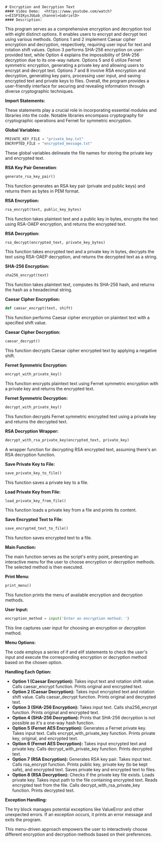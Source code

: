     # Encryption and Decryption Text 
    #### Video Demo:  <https://www.youtube.com/watch?v=EISF5IKysJU&ab_channel=GabrielD>
    #### Description:

This program serves as a comprehensive encryption and decryption tool with eight distinct options. It enables users to encrypt and decrypt text using various methods. Options 1 and 2 implement Caesar cipher encryption and decryption, respectively, requiring user input for text and rotation shift values. Option 3 performs SHA-256 encryption on user-provided text, while Option 4 explains the impossibility of SHA-256 decryption due to its one-way nature. Options 5 and 6 utilize Fernet symmetric encryption, generating a private key and allowing users to encrypt and decrypt text. Options 7 and 8 involve RSA encryption and decryption, generating key pairs, processing user input, and saving encrypted text and private keys to files. Overall, the program provides a user-friendly interface for securing and revealing information through diverse cryptographic techniques.

**Import Statements:**

These statements play a crucial role in incorporating essential modules and libraries into the code. Notable libraries encompass cryptography for cryptographic operations and Fernet for symmetric encryption.

**Global Variables:**

```python
PRIVATE_KEY_FILE = "private_key.txt"
ENCRYPTED_FILE = "encrypted_message.txt"
```

These global variables delineate the file names for storing the private key and encrypted text.

**RSA Key Pair Generation**:

```python
generate_rsa_key_pair()
```

This function generates an RSA key pair (private and public keys) and returns them as bytes in PEM format.

**RSA Encryption:**

```python
rsa_encrypt(text, public_key_bytes)
```

This function takes plaintext text and a public key in bytes, encrypts the text using RSA-OAEP encryption, and returns the encrypted text.

**RSA Decryption:**

```python
rsa_decrypt(encrypted_text, private_key_bytes)
```

This function takes encrypted text and a private key in bytes, decrypts the text using RSA-OAEP decryption, and returns the decrypted text as a string.

**SHA-256 Encryption:**

```python
sha256_encrypt(text)
```

This function takes plaintext text, computes its SHA-256 hash, and returns the hash as a hexadecimal string.

**Caesar Cipher Encryption:**

```python
def caesar_encrypt(text, shift)
```

This function performs Caesar cipher encryption on plaintext text with a specified shift value.

**Caesar Cipher Decryption:**

```python
caesar_decrypt()
```

This function decrypts Caesar cipher encrypted text by applying a negative shift.

**Fernet Symmetric Encryption:**

```python
encrypt_with_private_key()
```

This function encrypts plaintext text using Fernet symmetric encryption with a private key and returns the encrypted text.

**Fernet Symmetric Decryption:**

```python
decrypt_with_private_key()
```

This function decrypts Fernet symmetric encrypted text using a private key and returns the decrypted text.

**RSA Decryption Wrapper:**

```python
decrypt_with_rsa_private_key(encrypted_text, private_key)
```

A wrapper function for decrypting RSA encrypted text, assuming there's an RSA decryption function.

**Save Private Key to File:**

```python
save_private_key_to_file()
```

This function saves a private key to a file.

**Load Private Key from File:**

```python
load_private_key_from_file()
```

This function loads a private key from a file and prints its content.

**Save Encrypted Text to File:**

```python
save_encrypted_text_to_file()
```

This function saves encrypted text to a file.

**Main Function:**

The main function serves as the script's entry point, presenting an interactive menu for the user to choose encryption or decryption methods. The selected method is then executed.

**Print Menu:**

```python
print_menu()
```

This function prints the menu of available encryption and decryption methods.

**User Input:**

```python
encryption_method = input('Enter an encryption method: ')
```

This line captures user input for choosing an encryption or decryption method.

**Menu Options:**

The code employs a series of if and elif statements to check the user's input and execute the corresponding encryption or decryption method based on the chosen option.

**Handling Each Option:**

- **Option 1 (Caesar Encryption):** Takes input text and rotation shift value. Calls caesar_encrypt function. Prints original and encrypted text.
- **Option 2 (Caesar Decryption):** Takes input encrypted text and rotation shift value. Calls caesar_decrypt function. Prints original and decrypted text.
- **Option 3 (SHA-256 Encryption):** Takes input text. Calls sha256_encrypt function. Prints original and encrypted text.
- **Option 4 (SHA-256 Decryption):** Prints that SHA-256 decryption is not possible as it's a one-way hash function.
- **Option 5 (Fernet AES Encryption):** Generates a Fernet private key. Takes input text. Calls encrypt_with_private_key function. Prints private key, original, and encrypted text.
- **Option 6 (Fernet AES Decryption):** Takes input encrypted text and private key. Calls decrypt_with_private_key function. Prints decrypted text.
- **Option 7 (RSA Encryption):** Generates RSA key pair. Takes input text. Calls rsa_encrypt function. Prints public key, private key (to be kept safe), and encrypted text. Saves private key and encrypted text to files.
- **Option 8 (RSA Decryption):** Checks if the private key file exists. Loads private key. Takes input path to the file containing encrypted text. Reads encrypted text from the file. Calls decrypt_with_rsa_private_key function. Prints decrypted text.

**Exception Handling:**

The try block manages potential exceptions like ValueError and other unexpected errors. If an exception occurs, it prints an error message and exits the program.

This menu-driven approach empowers the user to interactively choose different encryption and decryption methods based on their preferences.






